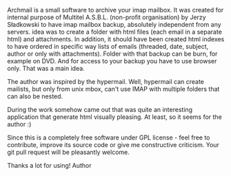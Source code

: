 Archmail is a small software to archive your imap mailbox. It was created for internal purpose
of Multitel A.S.B.L. (non-profit organisation) by Jerzy Sładkowski to have imap mailbox backup,
absolutely independent from any servers. idea was to create a folder with html files (each email
in a separate html) and attachments. In addition, it should have been created html indexes to have
ordered in specific way lists of emails (threaded, date, subject, author or only with attachments).
Folder with that backup can be burn, for example on DVD. And for access to your backup you have to use
browser only. That was a main idea.

The author was inspired by the hypermail. Well, hypermail can create mailists, but only from unix mbox,
can't use IMAP with multiple folders that can also be nested.

During the work somehow came out that was quite an interesting application that generate html visually pleasing.
At least, so it seems for the author :)

Since this is a completely free software under GPL license - feel free to contribute, improve its source code or give me constructive criticism.
Your git pull request will be pleasantly welcome.

Thanks a lot for using!
Author

